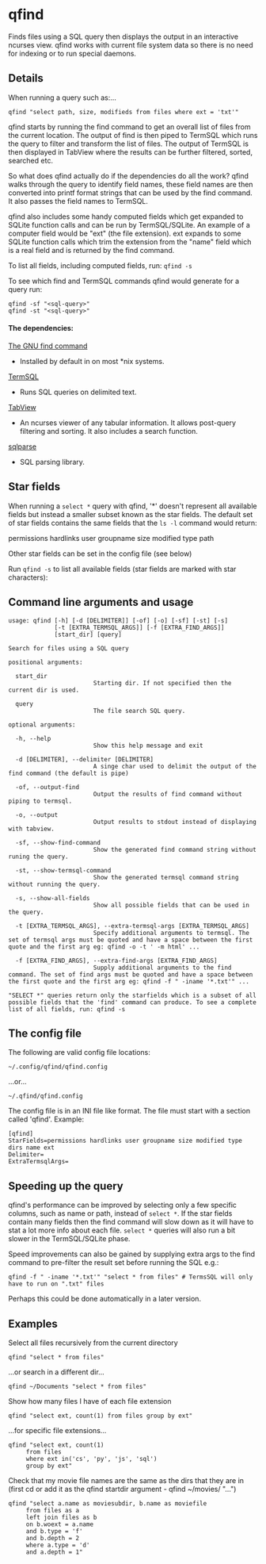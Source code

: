 # qfind

Finds files using a SQL query then displays the output in an interactive ncurses view. qfind works with current file system data so there is no need for indexing or to run special daemons.

## Details

When running a query such as:...

```
qfind "select path, size, modifieds from files where ext = 'txt'"
```

qfind starts by running the find command to get an overall list of files from the current location. The output of find is then piped to TermSQL which runs the query to filter and transform the list of files. The output of TermSQL is then displayed in TabView where the results can be further filtered, sorted, searched etc.

So what does qfind actually do if the dependencies do all the work? qfind walks through the query to identify field names, these field names are then converted into printf format strings that can be used by the find command. It also passes the field names to TermSQL.

qfind also includes some handy computed fields which get expanded to SQLite function calls and can be run by TermSQL/SQLite. An example of a computer field would be "ext" (the file extension). ext expands to some SQLite function calls which trim the extension from the "name" field which is a real field and is returned by the find command.

To list all fields, including computed fields, run: `qfind -s`

To see which find and TermSQL commands qfind would generate for a query run:

```
qfind -sf "<sql-query>"
qfind -st "<sql-query>"
```

#### The dependencies:

[The GNU find command](http://man7.org/linux/man-pages/man1/find.1.html)

- Installed by default in on most *nix systems.

[TermSQL](https://github.com/tobimensch/termsql)

- Runs SQL queries on delimited text.

[TabView](https://github.com/TabViewer/tabview)

- An ncurses viewer of any tabular information. It allows post-query filtering and sorting. It also includes a search function.

[sqlparse](https://github.com/andialbrecht/sqlparse)

- SQL parsing library.

## Star fields

When running a `select *` query with qfind, '*' doesn't represent all available fields but instead a smaller subset known as the star fields. The default set of star fields contains the same fields that the `ls -l` command would return:

permissions hardlinks user groupname size modified type path

Other star fields can be set in the config file (see below)

Run `qfind -s` to list all available fields (star fields are marked with star characters):

## Command line arguments and usage

```
usage: qfind [-h] [-d [DELIMITER]] [-of] [-o] [-sf] [-st] [-s]
             [-t [EXTRA_TERMSQL_ARGS]] [-f [EXTRA_FIND_ARGS]]
             [start_dir] [query]

Search for files using a SQL query

positional arguments:

  start_dir
                        Starting dir. If not specified then the current dir is used.

  query
                        The file search SQL query.

optional arguments:

  -h, --help
                        Show this help message and exit

  -d [DELIMITER], --delimiter [DELIMITER]
                        A singe char used to delimit the output of the find command (the default is pipe)

  -of, --output-find
                        Output the results of find command without piping to termsql.

  -o, --output
                        Output results to stdout instead of displaying with tabview.

  -sf, --show-find-command
                        Show the generated find command string without runing the query.

  -st, --show-termsql-command
                        Show the generated termsql command string without running the query.

  -s, --show-all-fields
                        Show all possible fields that can be used in the query.

  -t [EXTRA_TERMSQL_ARGS], --extra-termsql-args [EXTRA_TERMSQL_ARGS]
                        Specify additional arguments to termsql. The set of termsql args must be quoted and have a space between the first quote and the first arg eg: qfind -o -t ' -m html' ...

  -f [EXTRA_FIND_ARGS], --extra-find-args [EXTRA_FIND_ARGS]
                        Supply additional arguments to the find command. The set of find args must be quoted and have a space between the first quote and the first arg eg: qfind -f " -iname '*.txt'" ...

"SELECT *" queries return only the starfields which is a subset of all possible fields that the 'find' command can produce. To see a complete list of all fields, run: qfind -s
```

## The config file

The following are valid config file locations:

```
~/.config/qfind/qfind.config
```

...or...

```
~/.qfind/qfind.config
```

The config file is in an INI file like format. The file must start with a section called 'qfind'. Example:

```
[qfind]
StarFields=permissions hardlinks user groupname size modified type dirs name ext
Delimiter=
ExtraTermsqlArgs=
```

## Speeding up the query

qfind's performance can be improved by selecting only a few specific columns, such as name or path, instead of `select *`. If the star fields contain many fields then the find command will slow down as it will have to stat a lot more info about each file. `select *` queries will also run a bit slower in the TermSQL/SQLite phase.

Speed improvements can also be gained by supplying extra args to the find command to pre-filter the result set before running the SQL e.g.:

```
qfind -f " -iname '*.txt'" "select * from files" # TermsSQL will only have to run on ".txt" files
```

Perhaps this could be done automatically in a later version.

## Examples

Select all files recursively from the current directory

```
qfind "select * from files"
```

...or search in a different dir...

```
qfind ~/Documents "select * from files"
```

Show how many files I have of each file extension

```
qfind "select ext, count(1) from files group by ext"
```

...for specific file extensions...

```
qfind "select ext, count(1)
     from files
     where ext in('cs', 'py', 'js', 'sql')
     group by ext"
```

Check that my movie file names are the same as the dirs that they are in (first cd <movies-top-dir> or add it as the qfind startdir argument - qfind ~/movies/ "...")

```
qfind "select a.name as moviesubdir, b.name as moviefile
     from files as a
     left join files as b
     on b.woext = a.name
     and b.type = 'f'
     and b.depth = 2
     where a.type = 'd'
     and a.depth = 1"
```
